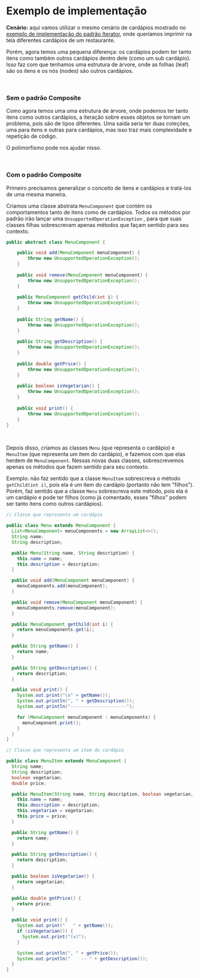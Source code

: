 # Exemplo de implementação

**Cenário:** aqui vamos utilizar o mesmo cenário de cardápios mostrado no [exemplo de implementação do padrão Iterator](https://github.com/luccagdias/design-patterns/tree/main/iterator), onde queríamos imprimir na tela diferentes cardápios de um restaurante. 

Porém, agora temos uma pequena diferença: os cardápios podem ter tanto itens como também outros cardápios dentro dele (como um sub cardápio). Isso faz com que tenhamos uma estrutura de árvore, onde as folhas (leaf) são os itens e os nós (nodes) são outros cardápios.

<br>

### Sem o padrão Composite
Como agora temos uma uma estrutura de árvore, onde podemos ter tanto itens como outros cardápios, a iteração sobre esses objetos se tornam um problema, pois são de tipos diferentes.
Uma saída seria ter duas coleções, uma para itens e outras para cardápios, mas isso traz mais complexidade e repetição de código.

O polimorfismo pode nos ajudar nisso.

<br>

### Com o padrão Composite
Primeiro precisamos generalizar o conceito de itens e cardápios e tratá-los de uma mesma maneira.

Criamos uma classe abstrata `MenuComponent` que contém os comportamentos tanto de itens como de cardápios. Todos os métodos por padrão irão lançar uma `UnsupportedOperationException` , para que suas classes filhas sobrescrevam apenas métodos que façam sentido para seu contexto.
```java
public abstract class MenuComponent {

    public void add(MenuComponent menuComponent) {
        throw new UnsupportedOperationException();
    }
    
    public void remove(MenuComponent menuComponent) {
        throw new UnsupportedOperationException();
    }
    
    public MenuComponent getChild(int i) {
        throw new UnsupportedOperationException();
    }
    
    public String getName() {
        throw new UnsupportedOperationException();
    }
    
    public String getDescription() {
        throw new UnsupportedOperationException();
    }
    
    public double getPrice() {
        throw new UnsupportedOperationException();
    }
    
    public boolean isVegetarian() {
        throw new UnsupportedOperationException();
    }
    
    public void print() {
        throw new UnsupportedOperationException();
    }
}
```
<br>

Depois disso, criamos as classes `Menu` (que representa o cardápio) e `MenuItem` (que representa um item do cardápio), e fazemos com que elas herdem de `MenuComponent`.
Nessas novas duas classes, sobrescrevemos apenas os métodos que fazem sentido para seu contexto.

Exemplo: não faz sentido que a classe `MenuItem` sobrescreva o método `getChild(int i)`, pois ela é um item do cardápio (portanto não tem "filhos"). Porém, faz sentido que a classe `Menu` sobrescreva este método, pois ela é um cardápio e pode ter filhos (como já comentado, esses "filhos" podem ser tanto itens como outros cardápios).



```java
// Classe que representa um cardápio

public class Menu extends MenuComponent {
  List<MenuComponent> menuComponents = new ArrayList<>();
  String name;
  String description;

  public Menu(String name, String description) {
    this.name = name;
    this.description = description;
  }

  public void add(MenuComponent menuComponent) {
    menuComponents.add(menuComponent);
  }

  public void remove(MenuComponent menuComponent) {
    menuComponents.remove(menuComponent);
  }

  public MenuComponent getChild(int i) {
    return menuComponents.get(i);
  }

  public String getName() {
    return name;
  }

  public String getDescription() {
    return description;
  }

  public void print() {
    System.out.print("\n" + getName());
    System.out.println(", " + getDescription());
    System.out.println("---------------------");

    for (MenuComponent menuComponent : menuComponents) {
      menuComponent.print();
    }
  }
}
```

```java
// Classe que representa um item do cardápio

public class MenuItem extends MenuComponent {
  String name;
  String description;
  boolean vegetarian;
  double price;

  public MenuItem(String name, String description, boolean vegetarian, double price) {
    this.name = name;
    this.description = description;
    this.vegetarian = vegetarian;
    this.price = price;
  }

  public String getName() {
    return name;
  }

  public String getDescription() {
    return description;
  }

  public boolean isVegetarian() {
    return vegetarian;
  }

  public double getPrice() {
    return price;
  }

  public void print() {
    System.out.print("   " + getName());
    if (isVegetarian()) {
      System.out.print("(v)");
    }

    System.out.println(", " + getPrice());
    System.out.println("    -- " + getDescription());
  }
}
```
